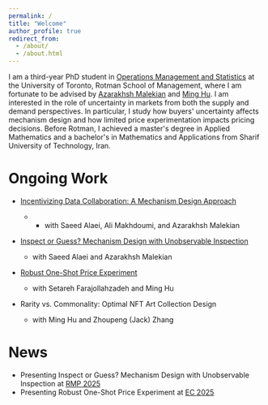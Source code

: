 ```yaml
---
permalink: /
title: "Welcome"
author_profile: true
redirect_from: 
  - /about/
  - /about.html
---
```


I am a third-year PhD student in [Operations Management and Statistics](https://www.rotman.utoronto.ca/programs/phd-program/major-areas-of-study/opm-accordions/) at the University of Toronto, Rotman School of Management, where I am fortunate to be advised by [Azarakhsh Malekian](https://discover.research.utoronto.ca/22380-azarakhsh-malekian) and [Ming Hu](https://discover.research.utoronto.ca/21567-ming-hu). I am interested in the role of uncertainty in markets from both the supply and demand perspectives. In particular, I study how buyers' uncertainty affects mechanism design and how limited price experimentation impacts pricing decisions. Before Rotman, I achieved a master's degree in Applied Mathematics and a bachelor's in Mathematics and Applications from Sharif University of Technology, Iran. 

Ongoing Work
======
- [Incentivizing Data Collaboration: A Mechanism Design Approach](https://papers.ssrn.com/sol3/papers.cfm?abstract_id=5297868)
  -  - with Saeed Alaei, Ali Makhdoumi, and Azarakhsh Malekian
       
- [Inspect or Guess? Mechanism Design with Unobservable Inspection](https://papers.ssrn.com/sol3/papers.cfm?abstract_id=5146874)
  - with Saeed Alaei and Azarakhsh Malekian

- [Robust One-Shot Price Experiment](https://papers.ssrn.com/sol3/papers.cfm?abstract_id=4899852)
  - with Setareh Farajollahzadeh and Ming Hu
 
- Rarity vs. Commonality: Optimal NFT Art Collection Design
  - with Ming Hu and Zhoupeng (Jack) Zhang
 

News
======
- Presenting Inspect or Guess? Mechanism Design with Unobservable Inspection at [RMP 2025](https://business.columbia.edu/2025-informs-conference)
- Presenting Robust One-Shot Price Experiment at [EC 2025](https://ec25.sigecom.org/)
